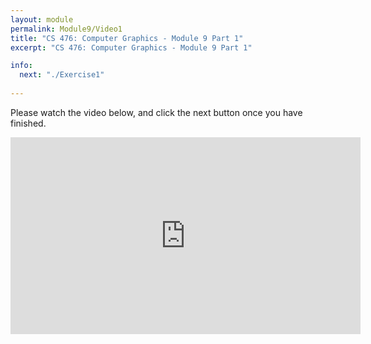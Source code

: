```yaml
---
layout: module
permalink: Module9/Video1
title: "CS 476: Computer Graphics - Module 9 Part 1"
excerpt: "CS 476: Computer Graphics - Module 9 Part 1"

info:
  next: "./Exercise1"
  
---
```


Please watch the video below, and click the next button once you have finished. 

<iframe width="560" height="315" src="https://www.youtube.com/embed/mpgJTkLvtN0" frameborder="0" allow="accelerometer; autoplay; clipboard-write; encrypted-media; gyroscope; picture-in-picture" allowfullscreen></iframe>